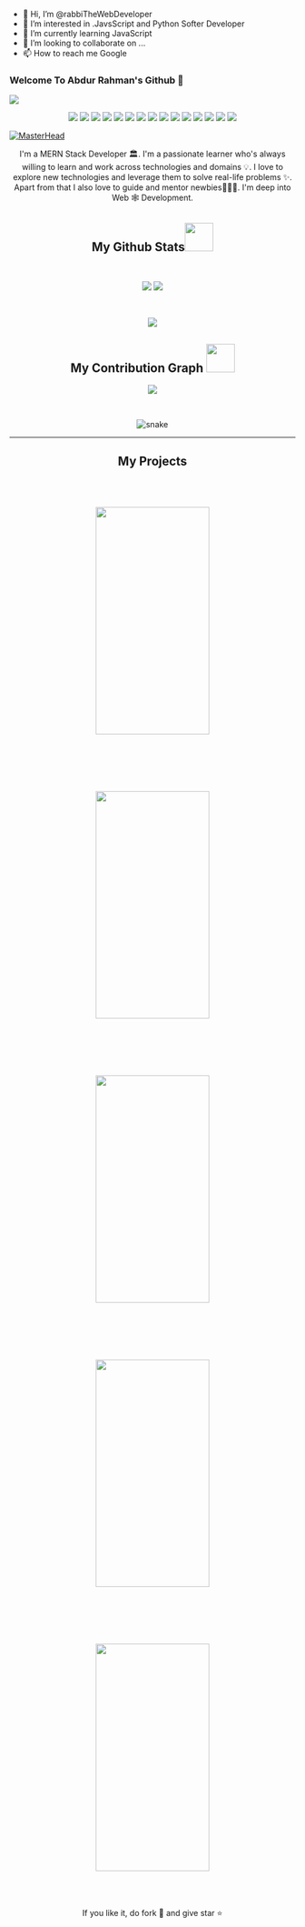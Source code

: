 - 👋 Hi, I’m @rabbiTheWebDeveloper
- 👀 I’m interested in .JavsScript and Python Softer Developer
- 🌱 I’m currently learning JavaScript
- 💞️ I’m looking to collaborate on ...
- 📫 How to reach me Google

<!---
rabbiTheWebDeveloper/rabbiTheWebDeveloper is a ✨ special ✨ repository because its `README.md` (this file) appears on your GitHub profile.
You can click the Preview link to take a look at your changes.
--->
### Welcome To Abdur Rahman's Github 👋

![](https://komarev.com/ghpvc/?username=JaznanOfficial&color=blueviolet)

<!-- profile view counter -->
<!-- <h2 align="center">Technology Stack <img src="https://github.com/ritik307/ritik307/blob/main/images/laptop.gif" width="50"></h2> -->
<p align="center">

<img src="https://img.shields.io/badge/-HTML5-black?style=flat-square&logo=html5"/>
<img src="https://img.shields.io/badge/-CSS3-black?style=flat-square&logo=css3"/>
<img src="https://img.shields.io/badge/-Bootstrap-black?style=flat-square&logo=bootstrap"/>
 <img src="https://img.shields.io/badge/-Tailwind Css-black?style=flat-square&logo=tailwindcss"/>
 <img src="https://img.shields.io/badge/-Material Ui-black?style=flat-square&logo=mui"/>

<img src="https://img.shields.io/badge/-JavaScript-black?style=flat-square&logo=javascript"/>
 <img src="https://img.shields.io/badge/-React-black?style=flat-square&logo=react"/>
<img src="https://img.shields.io/badge/-NodeJs-black?style=flat-square&logo=Node.js"/>
<img src="https://img.shields.io/badge/-ExpressJs-black?style=flat-square&logo=express"/>
<img src="https://img.shields.io/badge/-MongoDB-black?style=flat-square&logo=mongodb"/>
<img src="https://img.shields.io/badge/-Git-black?style=flat-square&logo=git"/>
<img src="https://img.shields.io/badge/-GitHub-black?style=flat-square&logo=github"/>
 <img src="https://img.shields.io/badge/-Heroku-black?style=flat-square&logo=heroku"/>
 <img src="https://img.shields.io/badge/-Vercel-black?style=flat-square&logo=vercel"/>
 <img src="https://img.shields.io/badge/-Render-black?style=flat-square&logo=render"/>
</p>

<!-- technology i use -->

[![MasterHead](https://media-exp1.licdn.com/dms/image/C4E16AQEbFju1LcKX8g/profile-displaybackgroundimage-shrink_350_1400/0/1634387640659?e=1671667200&v=beta&t=7Rxp05HrL700bb-vd3EK1HR4pI4yGN65heQz_mdUQ3k)](https://github.com/jaznanofficial)

<!-- my banner page -->

 <p align="center">
  I'm a MERN Stack Developer 🏛. I'm a passionate learner who's always willing to learn and work across technologies and domains 💡. I love to explore new technologies and leverage them to solve real-life problems ✨. Apart from that I also love to guide and mentor newbies👨🏻‍💻. I'm deep into Web 🕸️ Development.
</p>  
<!-- some about  -->

<h2 align="center">
  My Github Stats<img src="https://media.giphy.com/media/VgCDAzcKvsR6OM0uWg/giphy.gif" width="50">
</h2>
 
<br>

<p align = "center">
  <img  src = "https://github-readme-stats.vercel.app/api?username=JaznanOfficial&show_icons=true&theme=tokyonight&line_height=27">
  <img src = "https://github-readme-stats.vercel.app/api/top-langs/?username=JaznanOfficial&theme=tokyonight">
</p>

<br/>

<p align = "center">
 <img  src="https://github-readme-streak-stats.herokuapp.com/?user=JaznanOfficial&show_icons=true&locale=en&layout=compact&theme=tokyonight&line_height=0" />
</p>

<!-- my stats -->

<h2 align="center">
  My Contribution Graph <img src="https://media.giphy.com/media/xUA7aZeLE2e0P7Znz2/giphy.gif" width="50">
</h2>

<p align = "center">
 <img src="https://activity-graph.herokuapp.com/graph?username=JaznanOfficial&theme=tokyo-night">
</p>

<br>

<p align="center">
  <img src="https://github.com/JaznanOfficial/JaznanOfficial/raw/output/github-contribution-grid-snake.svg" alt="snake"></center>
</p>
<hr/>

<!-- my contribution -->

<h2 align="center">
  My Projects
</h2>

<div align = "center">
 
 <img style="margin:50px;" src = "./images/cooking-bird.png" width='200' height= "400">

 <img style="margin:50px;" src = "./images/doctalk.png" width='200' height= "400">

 <img style="margin:50px;" src = "./images/aos.png" width='200' height= "400">
  
</div>
<div align = "center">
 
 <img style="margin:50px;" src = "https://i.ibb.co/bQS1b5p/screencapture-jaznanofficial-github-io-sample-portfolio-2022-01-17-09-13-51.png" width='200' height= "400">
 <img style="margin:50px;" src = "https://i.ibb.co/Bw2HgVT/screencapture-jaznanofficial-github-io-mouse-food-house-2022-01-17-09-21-51.png" width='200' height= "400" 
</div>

<!-- my projects -->



<p align="center">If you like it, do fork 🍴 and give star ⭐</p>
